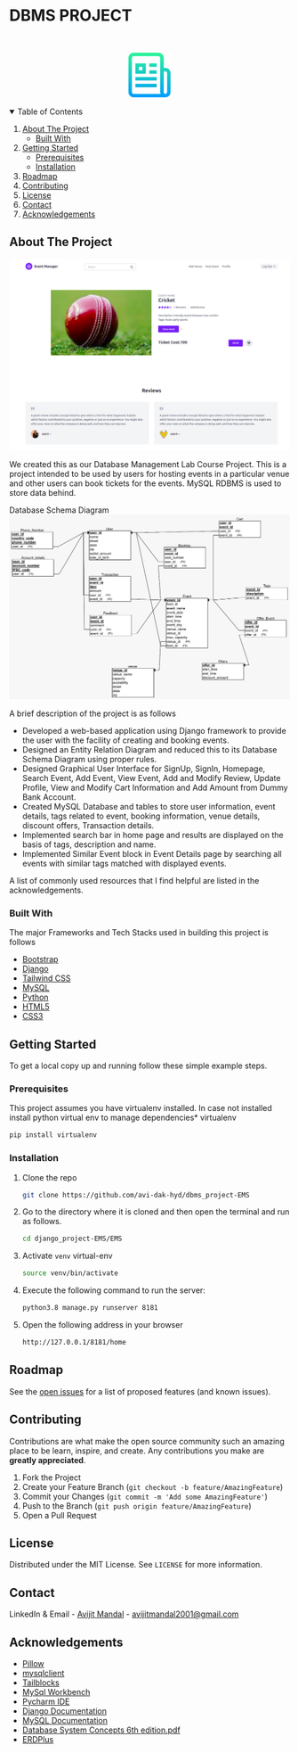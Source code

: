 # DBMS PROJECT
<!-- [![ForTheBadge built-with-love](http://ForTheBadge.com/images/badges/built-with-love.svg)](https://GitHub.com/Naereen/)  --> 
<!--
*** Thanks for checking out the Best-README-Template. If you have a suggestion
*** that would make this better, please fork the repo and create a pull request
*** or simply open an issue with the tag "enhancement".
*** Thanks again! Now go create something AMAZING! :D
-->



<!-- PROJECT SHIELDS -->
<!--
*** I'm using markdown "reference style" links for readability.
*** Reference links are enclosed in brackets [ ] instead of parentheses ( ).
*** See the bottom of this document for the declaration of the reference variables
*** for contributors-url, forks-url, etc. This is an optional, concise syntax you may use.
*** https://www.markdownguide.org/basic-syntax/#reference-style-links
-->



<!-- PROJECT LOGO -->
<br />
<p align="center">
  <a href="https://github.com/avi-dak-hyd/django_project">
    <img src="images/logo.png" alt="Logo" width="80" height="80">
  </a>
</p>

<!-- TABLE OF CONTENTS -->
<details open="open">
  <summary>Table of Contents</summary>
  <ol>
    <li>
      <a href="#about-the-project">About The Project</a>
      <ul>
        <li><a href="#built-with">Built With</a></li>
      </ul>
    </li>
    <li>
      <a href="#getting-started">Getting Started</a>
      <ul>
        <li><a href="#prerequisites">Prerequisites</a></li>
        <li><a href="#installation">Installation</a></li>
      </ul>
    </li>
    <li><a href="#roadmap">Roadmap</a></li>
    <li><a href="#contributing">Contributing</a></li>
    <li><a href="#license">License</a></li>
    <li><a href="#contact">Contact</a></li>
    <li><a href="#acknowledgements">Acknowledgements</a></li>
  </ol>
</details>



<!-- ABOUT THE PROJECT -->
## About The Project

[![Product Name Screen Shot][product-screenshot]](https://example.com)

We created this as our Database Management Lab Course Project. This is a project intended to be used by users for hosting events in a particular venue and other users can book tickets for the events. MySQL RDBMS is used to store data behind. 

Database Schema Diagram
[![Product Data Base Schema][product-database-schema]](https://example.com)

A brief description of the project is as follows
* Developed a web-based application using Django framework to provide the user with the facility of creating and booking events.
* Designed an Entity Relation Diagram and reduced this to its Database Schema Diagram using proper rules.
* Designed Graphical User Interface for SignUp, SignIn, Homepage, Search Event, Add Event, View Event, Add and Modify Review, Update Profile, View and Modify Cart   Information and Add Amount from Dummy Bank Account.
* Created MySQL Database and tables to store user information, event details, tags related to event, booking information, venue details, discount offers,           Transaction details.
* Implemented search bar in home page and results are displayed on the basis of tags, description and name.
* Implemented Similar Event block in Event Details page by searching all events with similar tags matched with displayed events.

A list of commonly used resources that I find helpful are listed in the acknowledgements.

### Built With
The major Frameworks and Tech Stacks used in building this project is follows
* [Bootstrap](https://getbootstrap.com)
* [Django](https://www.djangoproject.com/)
* [Tailwind CSS](https://tailwindcss.com/)
* [MySQL](https://www.mysql.com/)
* [Python](https://www.python.org/)
* [HTML5]()
* [CSS3]()



<!-- GETTING STARTED -->
## Getting Started

To get a local copy up and running follow these simple example steps.

### Prerequisites
This project assumes you have virtualenv installed. In case not installed install python virtual env to manage dependencies* virtualenv
  ```sh
  pip install virtualenv
  ```

### Installation

1. Clone the repo
   ```sh
   git clone https://github.com/avi-dak-hyd/dbms_project-EMS
   ```
2. Go to the directory where it is cloned and then open the terminal and run as follows.
   ```sh
   cd django_project-EMS/EMS
   ```
3. Activate `venv` virtual-env
   ```sh
   source venv/bin/activate
   ```
4. Execute the following command to run the server:
    ```bash
    python3.8 manage.py runserver 8181
    ```
5. Open the following address in your browser
    ```bash
    http://127.0.0.1/8181/home
    ```



## Roadmap

See the [open issues](https://github.com/avi-dak-hyd/dbms_project/issues) for a list of proposed features (and known issues).



<!-- CONTRIBUTING -->
## Contributing

Contributions are what make the open source community such an amazing place to be learn, inspire, and create. Any contributions you make are **greatly appreciated**.

1. Fork the Project
2. Create your Feature Branch (`git checkout -b feature/AmazingFeature`)
3. Commit your Changes (`git commit -m 'Add some AmazingFeature'`)
4. Push to the Branch (`git push origin feature/AmazingFeature`)
5. Open a Pull Request



<!-- LICENSE -->
## License

Distributed under the MIT License. See `LICENSE` for more information.



<!-- CONTACT -->
## Contact
LinkedIn & Email - [Avijit Mandal](https://www.linkedin.com/in/avijit-mandal-17b446163/) - avijitmandal2001@gmail.com

<!-- ACKNOWLEDGEMENTS -->
## Acknowledgements
* [Pillow](https://pypi.org/project/Pillow/2.2.2/)
* [mysqlclient](https://pypi.org/project/mysqlclient/)
* [Tailblocks](https://tailblocks.cc/)
* [MySql Workbench](https://www.mysql.com/products/workbench/)
* [Pycharm IDE](https://www.jetbrains.com/pycharm/)
* [Django Documentation](https://docs.djangoproject.com/en/3.2/)
* [MySQL Documentation](https://dev.mysql.com/doc/)
* [Database System Concepts 6th edition.pdf](https://www.db-book.com/db6/index.html)
* [ERDPlus](https://erdplus.com/)





<!-- MARKDOWN LINKS & IMAGES -->
<!-- https://www.markdownguide.org/basic-syntax/#reference-style-links -->
[product-screenshot]: images/event_details_ii.png
[product-database-schema]: images/database_schema.jpeg


